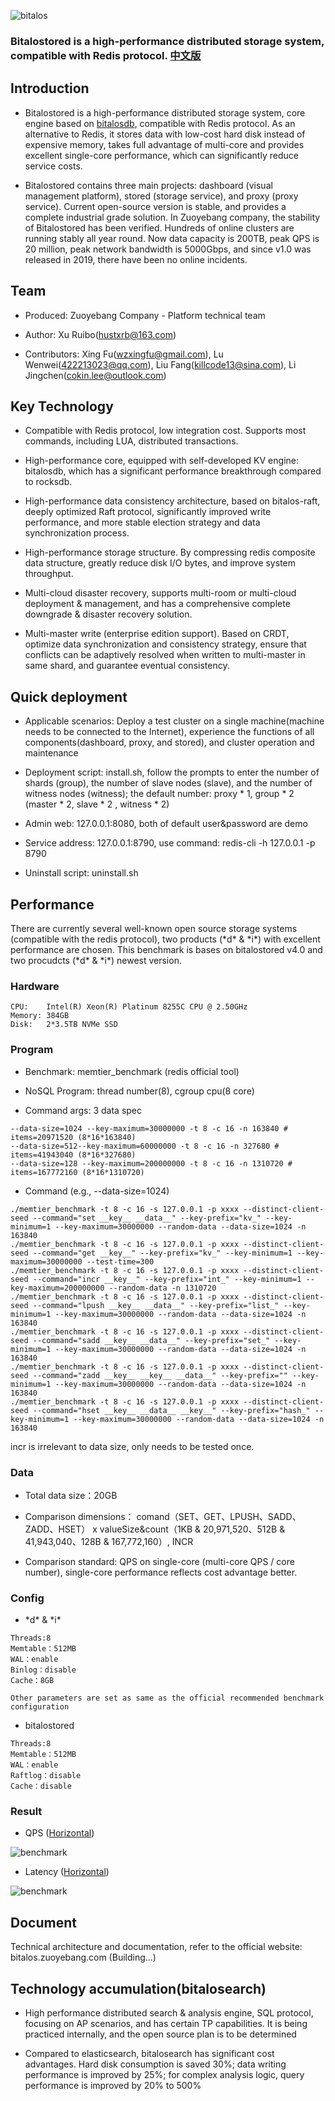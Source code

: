 ![bitalos](./docs/bitalos.png)

### Bitalostored is a high-performance distributed storage system, compatible with Redis protocol. [中文版](./README_CN.md)

## Introduction

- Bitalostored is a high-performance distributed storage system, core engine based on [bitalosdb](https://git.zuoyebang.cc/stored-bitalosdb/bitalosdb/README.md), compatible with Redis protocol. As an alternative to Redis, it stores data with low-cost hard disk instead of expensive memory, takes full advantage of multi-core and provides excellent single-core performance, which can significantly reduce service costs.

- Bitalostored contains three main projects: dashboard (visual management platform), stored (storage service), and proxy (proxy service). Current open-source version is stable, and provides a complete industrial grade solution. In Zuoyebang company, the stability of Bitalostored has been verified. Hundreds of online clusters are running stably all year round. Now data capacity is 200TB, peak QPS is 20 million, peak network bandwidth is 5000Gbps, and since v1.0 was released in 2019, there have been no online incidents.

## Team

- Produced: Zuoyebang Company - Platform technical team

- Author: Xu Ruibo(hustxrb@163.com)

- Contributors: Xing Fu(wzxingfu@gmail.com), Lu Wenwei(422213023@qq.com), Liu Fang(killcode13@sina.com), Li Jingchen(cokin.lee@outlook.com)

## Key Technology

- Compatible with Redis protocol, low integration cost. Supports most commands, including LUA, distributed transactions.

- High-performance core, equipped with self-developed KV engine: bitalosdb, which has a significant performance breakthrough compared to rocksdb.

- High-performance data consistency architecture, based on bitalos-raft, deeply optimized Raft protocol, significantly improved write performance, and more stable election strategy and data synchronization process.

- High-performance storage structure. By compressing redis composite data structure, greatly reduce disk I/O bytes, and improve system throughput.

- Multi-cloud disaster recovery, supports multi-room or multi-cloud deployment & management, and has a comprehensive complete downgrade & disaster recovery solution.

- Multi-master write (enterprise edition support). Based on CRDT, optimize data synchronization and consistency strategy, ensure that conflicts can be adaptively resolved when written to multi-master in same shard, and guarantee eventual consistency.

## Quick deployment

- Applicable scenarios: Deploy a test cluster on a single machine(machine needs to be connected to the Internet), experience the functions of all components(dashboard, proxy, and stored), and cluster operation and maintenance

- Deployment script: install.sh, follow the prompts to enter the number of shards (group), the number of slave nodes (slave), and the number of witness nodes (witness); the default number: proxy * 1, group * 2 (master * 2, slave * 2 , witness * 2)

- Admin web: 127.0.0.1:8080, both of default user&password are demo

- Service address: 127.0.0.1:8790, use command: redis-cli -h 127.0.0.1 -p 8790

- Uninstall script: uninstall.sh

## Performance

There are currently several well-known open source storage systems (compatible with the redis protocol), two products (\*d\* & \*i\*) with excellent performance are chosen. This benchmark is bases on bitalostored v4.0 and two procudcts (\*d\* & \*i\*) newest version.

### Hardware

```
CPU:    Intel(R) Xeon(R) Platinum 8255C CPU @ 2.50GHz
Memory: 384GB
Disk:   2*3.5TB NVMe SSD
```

### Program

- Benchmark: memtier_benchmark (redis official tool)

- NoSQL Program: thread number(8), cgroup cpu(8 core)

- Command args: 3 data spec

```
--data-size=1024 --key-maximum=30000000 -t 8 -c 16 -n 163840 # items=20971520 (8*16*163840)
--data-size=512--key-maximum=60000000 -t 8 -c 16 -n 327680 # items=41943040 (8*16*327680)
--data-size=128 --key-maximum=200000000 -t 8 -c 16 -n 1310720 # items=167772160 (8*16*1310720)
```

- Command (e.g., --data-size=1024)

```
./memtier_benchmark -t 8 -c 16 -s 127.0.0.1 -p xxxx --distinct-client-seed --command="set __key__ __data__" --key-prefix="kv_" --key-minimum=1 --key-maximum=30000000 --random-data --data-size=1024 -n 163840
./memtier_benchmark -t 8 -c 16 -s 127.0.0.1 -p xxxx --distinct-client-seed --command="get __key__" --key-prefix="kv_" --key-minimum=1 --key-maximum=30000000 --test-time=300
./memtier_benchmark -t 8 -c 16 -s 127.0.0.1 -p xxxx --distinct-client-seed --command="incr __key__" --key-prefix="int_" --key-minimum=1 --key-maximum=200000000 --random-data -n 1310720
./memtier_benchmark -t 8 -c 16 -s 127.0.0.1 -p xxxx --distinct-client-seed --command="lpush __key__ __data__" --key-prefix="list_" --key-minimum=1 --key-maximum=30000000 --random-data --data-size=1024 -n 163840
./memtier_benchmark -t 8 -c 16 -s 127.0.0.1 -p xxxx --distinct-client-seed --command="sadd __key__ __data__" --key-prefix="set_" --key-minimum=1 --key-maximum=30000000 --random-data --data-size=1024 -n 163840
./memtier_benchmark -t 8 -c 16 -s 127.0.0.1 -p xxxx --distinct-client-seed --command="zadd __key__ __key__ __data__" --key-prefix="" --key-minimum=1 --key-maximum=30000000 --random-data --data-size=1024 -n 163840
./memtier_benchmark -t 8 -c 16 -s 127.0.0.1 -p xxxx --distinct-client-seed --command="hset __key__ __data__ __key__" --key-prefix="hash_" --key-minimum=1 --key-maximum=30000000 --random-data --data-size=1024 -n 163840
```

incr is irrelevant to data size, only needs to be tested once.


### Data

- Total data size：20GB

- Comparison dimensions： comand（SET、GET、LPUSH、SADD、ZADD、HSET） x valueSize&count（1KB & 20,971,520、512B & 41,943,040、128B & 167,772,160）, INCR

- Comparison standard: QPS on single-core (multi-core QPS / core number), single-core performance reflects cost advantage better.

### Config

- \*d\* & \*i\*

```
Threads:8
Memtable：512MB
WAL：enable
Binlog：disable
Cache：8GB

Other parameters are set as same as the official recommended benchmark configuration
```

- bitalostored

```
Threads:8
Memtable：512MB
WAL：enable
Raftlog：disable
Cache：disable
```

### Result

- QPS ([Horizontal](./docs/benchmark-qps.png))

![benchmark](./docs/benchmark-qps-vertical.png)

- Latency ([Horizontal](./docs/benchmark-latency.png))

![benchmark](./docs/benchmark-latency-vertical.png)

## Document

Technical architecture and documentation, refer to the official website: bitalos.zuoyebang.com (Building...)

## Technology accumulation(bitalosearch)

- High performance distributed search & analysis engine, SQL protocol, focusing on AP scenarios, and has certain TP capabilities. It is being practiced internally, and the open source plan is to be determined

- Compared to elasticsearch, bitalosearch has significant cost advantages. Hard disk consumption is saved 30%; data writing performance is improved by 25%; for complex analysis logic, query performance is improved by 20% to 500%